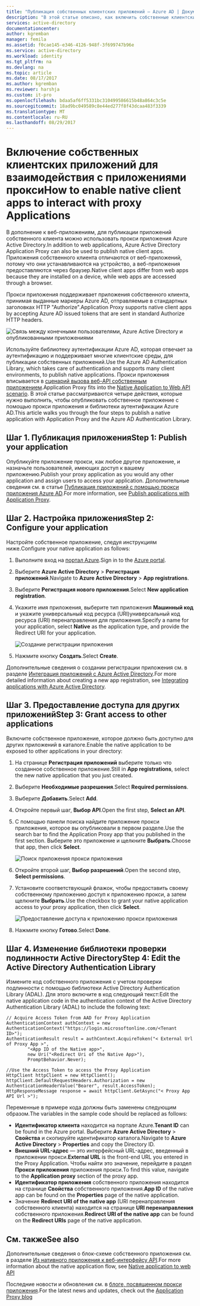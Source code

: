 ```yaml
---
title: "Публикация собственных клиентских приложений — Azure AD | Документация Майкрософт"
description: "В этой статье описано, как включить собственные клиентские приложения для взаимодействия с соединителем прокси приложений Azure AD, чтобы обеспечить безопасный удаленный доступ к локальным приложениям."
services: active-directory
documentationcenter: 
author: kgremban
manager: femila
ms.assetid: f0cae145-e346-4126-948f-3f699747b96e
ms.service: active-directory
ms.workload: identity
ms.tgt_pltfrm: na
ms.devlang: na
ms.topic: article
ms.date: 08/17/2017
ms.author: kgremban
ms.reviewer: harshja
ms.custom: it-pro
ms.openlocfilehash: bdaa5af6ff5331bc310499586615b48a864c3c5e
ms.sourcegitcommit: 18ad9bc049589c8e44ed277f8f43dcaa483f3339
ms.translationtype: MT
ms.contentlocale: ru-RU
ms.lasthandoff: 08/29/2017
---
```

# <a name="how-to-enable-native-client-apps-to-interact-with-proxy-applications"></a><span data-ttu-id="aa625-103">Включение собственных клиентских приложений для взаимодействия с приложениями прокси</span><span class="sxs-lookup"><span data-stu-id="aa625-103">How to enable native client apps to interact with proxy Applications</span></span>

<span data-ttu-id="aa625-104">В дополнение к веб-приложениям, для публикации приложений собственного клиента можно использовать прокси приложения Azure Active Directory.</span><span class="sxs-lookup"><span data-stu-id="aa625-104">In addition to web applications, Azure Active Directory Application Proxy can also be used to publish native client apps.</span></span> <span data-ttu-id="aa625-105">Приложения собственного клиента отличаются от веб-приложений, потому что они устанавливаются на устройство, а веб-приложения предоставляются через браузер.</span><span class="sxs-lookup"><span data-stu-id="aa625-105">Native client apps differ from web apps because they are installed on a device, while web apps are accessed through a browser.</span></span> 

<span data-ttu-id="aa625-106">Прокси приложения поддерживает приложения собственного клиента, принимая выданные маркеры Azure AD, отправляемые в стандартных заголовках HTTP "Authorize".</span><span class="sxs-lookup"><span data-stu-id="aa625-106">Application Proxy supports native client apps by accepting Azure AD issued tokens that are sent in standard Authorize HTTP headers.</span></span>

![Связь между конечными пользователями, Azure Active Directory и опубликованными приложениями](./media/active-directory-application-proxy-native-client/richclientflow.png)

<span data-ttu-id="aa625-108">Используйте библиотеку аутентификации Azure AD, которая отвечает за аутентификацию и поддерживает многие клиентские среды, для публикации собственных приложений.</span><span class="sxs-lookup"><span data-stu-id="aa625-108">Use the Azure AD Authentication Library, which takes care of authentication and supports many client environments, to publish native applications.</span></span> <span data-ttu-id="aa625-109">Прокси приложения вписывается в [сценарий вызова веб-API собственным приложением](develop/active-directory-authentication-scenarios.md#native-application-to-web-api).</span><span class="sxs-lookup"><span data-stu-id="aa625-109">Application Proxy fits into the [Native Application to Web API scenario](develop/active-directory-authentication-scenarios.md#native-application-to-web-api).</span></span> <span data-ttu-id="aa625-110">В этой статье рассматриваются четыре действия, которые нужно выполнить, чтобы опубликовать собственное приложение с помощью прокси приложения и библиотеки аутентификации Azure AD.</span><span class="sxs-lookup"><span data-stu-id="aa625-110">This article walks you through the four steps to publish a native application with Application Proxy and the Azure AD Authentication Library.</span></span> 

## <a name="step-1-publish-your-application"></a><span data-ttu-id="aa625-111">Шаг 1. Публикация приложения</span><span class="sxs-lookup"><span data-stu-id="aa625-111">Step 1: Publish your application</span></span>
<span data-ttu-id="aa625-112">Опубликуйте приложение прокси, как любое другое приложение, и назначьте пользователей, имеющих доступ к вашему приложению.</span><span class="sxs-lookup"><span data-stu-id="aa625-112">Publish your proxy application as you would any other application and assign users to access your application.</span></span> <span data-ttu-id="aa625-113">Дополнительные сведения см. в статье [Публикация приложений с помощью прокси приложения Azure AD](active-directory-application-proxy-publish.md).</span><span class="sxs-lookup"><span data-stu-id="aa625-113">For more information, see [Publish applications with Application Proxy](active-directory-application-proxy-publish.md).</span></span>

## <a name="step-2-configure-your-application"></a><span data-ttu-id="aa625-114">Шаг 2. Настройка приложения</span><span class="sxs-lookup"><span data-stu-id="aa625-114">Step 2: Configure your application</span></span>
<span data-ttu-id="aa625-115">Настройте собственное приложение, следуя инструкциям ниже.</span><span class="sxs-lookup"><span data-stu-id="aa625-115">Configure your native application as follows:</span></span>

1. <span data-ttu-id="aa625-116">Выполните вход на [портал Azure](https://portal.azure.com).</span><span class="sxs-lookup"><span data-stu-id="aa625-116">Sign in to the [Azure portal](https://portal.azure.com).</span></span>
2. <span data-ttu-id="aa625-117">Выберите **Azure Active Directory** > **Регистрация приложений**.</span><span class="sxs-lookup"><span data-stu-id="aa625-117">Navigate to **Azure Active Directory** > **App registrations**.</span></span>
3. <span data-ttu-id="aa625-118">Выберите **Регистрация нового приложения**.</span><span class="sxs-lookup"><span data-stu-id="aa625-118">Select **New application registration**.</span></span>
4. <span data-ttu-id="aa625-119">Укажите имя приложения, выберите тип приложения **Машинный код** и укажите универсальный код ресурса (URI)универсальный код ресурса (URI) перенаправления для приложения.</span><span class="sxs-lookup"><span data-stu-id="aa625-119">Specify a name for your application, select **Native** as the application type, and provide the Redirect URI for your application.</span></span> 

   ![Создание регистрации приложения](./media/active-directory-application-proxy-native-client/create.png)
5. <span data-ttu-id="aa625-121">Нажмите кнопку **Создать**.</span><span class="sxs-lookup"><span data-stu-id="aa625-121">Select **Create**.</span></span>

<span data-ttu-id="aa625-122">Дополнительные сведения о создании регистрации приложения см. в разделе [Интеграция приложений с Azure Active Directory](.//develop/active-directory-integrating-applications.md).</span><span class="sxs-lookup"><span data-stu-id="aa625-122">For more detailed information about creating a new app registration, see [Integrating applications with Azure Active Directory](.//develop/active-directory-integrating-applications.md).</span></span>


## <a name="step-3-grant-access-to-other-applications"></a><span data-ttu-id="aa625-123">Шаг 3. Предоставление доступа для других приложений</span><span class="sxs-lookup"><span data-stu-id="aa625-123">Step 3: Grant access to other applications</span></span>
<span data-ttu-id="aa625-124">Включите собственное приложение, которое должно быть доступно для других приложений в каталоге.</span><span class="sxs-lookup"><span data-stu-id="aa625-124">Enable the native application to be exposed to other applications in your directory:</span></span>

1. <span data-ttu-id="aa625-125">На странице **Регистрация приложений** выберите только что созданное собственное приложение.</span><span class="sxs-lookup"><span data-stu-id="aa625-125">Still in **App registrations**, select the new native application that you just created.</span></span>
2. <span data-ttu-id="aa625-126">Выберите **Необходимые разрешения**.</span><span class="sxs-lookup"><span data-stu-id="aa625-126">Select **Required permissions**.</span></span>
3. <span data-ttu-id="aa625-127">Выберите **Добавить**.</span><span class="sxs-lookup"><span data-stu-id="aa625-127">Select **Add**.</span></span>
4. <span data-ttu-id="aa625-128">Откройте первый шаг, **Выбор API**.</span><span class="sxs-lookup"><span data-stu-id="aa625-128">Open the first step, **Select an API**.</span></span>
5. <span data-ttu-id="aa625-129">С помощью панели поиска найдите приложение прокси приложения, которое вы опубликовали в первом разделе.</span><span class="sxs-lookup"><span data-stu-id="aa625-129">Use the search bar to find the Application Proxy app that you published in the first section.</span></span> <span data-ttu-id="aa625-130">Выберите это приложение и щелкните **Выбрать**.</span><span class="sxs-lookup"><span data-stu-id="aa625-130">Choose that app, then click **Select**.</span></span> 

   ![Поиск приложения прокси приложения](./media/active-directory-application-proxy-native-client/select_api.png)
6. <span data-ttu-id="aa625-132">Откройте второй шаг, **Выбор разрешений**.</span><span class="sxs-lookup"><span data-stu-id="aa625-132">Open the second step, **Select permissions**.</span></span>
7. <span data-ttu-id="aa625-133">Установите соответствующий флажок, чтобы предоставить своему собственному приложению доступ к приложению прокси, а затем щелкните **Выбрать**.</span><span class="sxs-lookup"><span data-stu-id="aa625-133">Use the checkbox to grant your native application access to your proxy application, then click **Select**.</span></span>

   ![Предоставление доступа к приложению прокси приложения](./media/active-directory-application-proxy-native-client/select_perms.png)
8. <span data-ttu-id="aa625-135">Нажмите кнопку **Готово**.</span><span class="sxs-lookup"><span data-stu-id="aa625-135">Select **Done**.</span></span>


## <a name="step-4-edit-the-active-directory-authentication-library"></a><span data-ttu-id="aa625-136">Шаг 4. Изменение библиотеки проверки подлинности Active Directory</span><span class="sxs-lookup"><span data-stu-id="aa625-136">Step 4: Edit the Active Directory Authentication Library</span></span>
<span data-ttu-id="aa625-137">Измените код собственного приложения с учетом проверки подлинности с помощью библиотеки Active Directory Authentication Library (ADAL). Для этого включите в код следующий текст:</span><span class="sxs-lookup"><span data-stu-id="aa625-137">Edit the native application code in the authentication context of the Active Directory Authentication Library (ADAL) to include the following text:</span></span>

```
// Acquire Access Token from AAD for Proxy Application
AuthenticationContext authContext = new AuthenticationContext("https://login.microsoftonline.com/<Tenant ID>");
AuthenticationResult result = authContext.AcquireToken("< External Url of Proxy App >",
        "<App ID of the Native app>",
        new Uri("<Redirect Uri of the Native App>"),
        PromptBehavior.Never);

//Use the Access Token to access the Proxy Application
HttpClient httpClient = new HttpClient();
httpClient.DefaultRequestHeaders.Authorization = new AuthenticationHeaderValue("Bearer", result.AccessToken);
HttpResponseMessage response = await httpClient.GetAsync("< Proxy App API Url >");
```

<span data-ttu-id="aa625-138">Переменные в примере кода должны быть заменены следующим образом.</span><span class="sxs-lookup"><span data-stu-id="aa625-138">The variables in the sample code should be replaced as follows:</span></span>

* <span data-ttu-id="aa625-139">**Идентификатор клиента** находится на портале Azure.</span><span class="sxs-lookup"><span data-stu-id="aa625-139">**Tenant ID** can be found in the Azure portal.</span></span> <span data-ttu-id="aa625-140">Выберите **Azure Active Directory** > **Свойства** и скопируйте идентификатор каталога.</span><span class="sxs-lookup"><span data-stu-id="aa625-140">Navigate to **Azure Active Directory** > **Properties** and copy the Directory ID.</span></span> 
* <span data-ttu-id="aa625-141">**Внешний URL-адрес** — это интерфейсный URL-адрес, введенный в приложении прокси.</span><span class="sxs-lookup"><span data-stu-id="aa625-141">**External URL** is the front-end URL you entered in the Proxy Application.</span></span> <span data-ttu-id="aa625-142">Чтобы найти это значение, перейдите в раздел **Прокси приложения** приложения прокси.</span><span class="sxs-lookup"><span data-stu-id="aa625-142">To find this value, navigate to the **Application proxy** section of the proxy app.</span></span>
* <span data-ttu-id="aa625-143">**Идентификатор приложения** собственного приложения находится на странице **Свойства** собственного приложения.</span><span class="sxs-lookup"><span data-stu-id="aa625-143">**App ID** of the native app can be found on the **Properties** page of the native application.</span></span>
* <span data-ttu-id="aa625-144">Значение **Redirect URI of the native app** (URI перенаправления собственного клиента) находится на странице **URI перенаправления** собственного приложения.</span><span class="sxs-lookup"><span data-stu-id="aa625-144">**Redirect URI of the native app** can be found on the **Redirect URIs** page of the native application.</span></span>


## <a name="see-also"></a><span data-ttu-id="aa625-145">См. также</span><span class="sxs-lookup"><span data-stu-id="aa625-145">See also</span></span>

<span data-ttu-id="aa625-146">Дополнительные сведения о блок-схеме собственного приложения см. в разделе [Из нативного приложения к веб-интерфейсу API](develop/active-directory-authentication-scenarios.md#native-application-to-web-api).</span><span class="sxs-lookup"><span data-stu-id="aa625-146">For more information about the native application flow, see [Native application to web API](develop/active-directory-authentication-scenarios.md#native-application-to-web-api)</span></span>

<span data-ttu-id="aa625-147">Последние новости и обновления см. в [блоге, посвященном прокси приложения](http://blogs.technet.com/b/applicationproxyblog/).</span><span class="sxs-lookup"><span data-stu-id="aa625-147">For the latest news and updates, check out the [Application Proxy blog](http://blogs.technet.com/b/applicationproxyblog/)</span></span>
